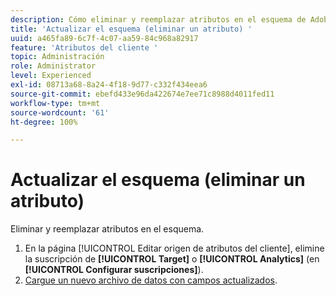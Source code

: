 ```yaml
---
description: Cómo eliminar y reemplazar atributos en el esquema de Adobe Experience Cloud.
title: 'Actualizar el esquema (eliminar un atributo) '
uuid: a465fa89-6c7f-4c07-aa59-84c968a82917
feature: 'Atributos del cliente '
topic: Administración
role: Administrator
level: Experienced
exl-id: 08713a68-8a24-4f18-9d77-c332f434eea6
source-git-commit: ebefd433e96da422674e7ee71c8988d4011fed11
workflow-type: tm+mt
source-wordcount: '61'
ht-degree: 100%

---
```


# Actualizar el esquema (eliminar un atributo)

Eliminar y reemplazar atributos en el esquema.

1. En la página [!UICONTROL Editar origen de atributos del cliente], elimine la suscripción de **[!UICONTROL Target]** o **[!UICONTROL Analytics]** (en **[!UICONTROL Configurar suscripciones]**).
1. [Cargue un nuevo archivo de datos con campos actualizados](t-crs-usecase.md#task_BCC327B2A0EF4A1BBB2934013AB92B78).
